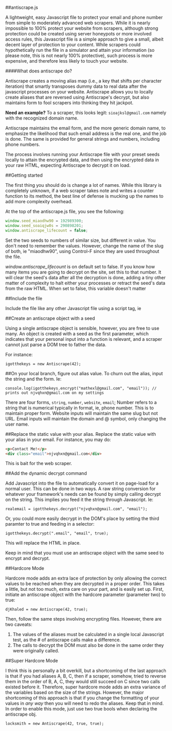 ##antiscrape.js

A lightweight, easy Javascript file to protect your email and phone number from simple to moderately advanced web scrapers. 
While it is nearly impossible to 100% protect your website from scrapers, although strong protection could be created
using server honeypots or more involved access rules, this Javascript file is a simple approach to give a small, albeit
decent layer of protection to your content. While scrapers could hypothetically run the file in a simulator and attain 
your information (so please note, this is not nearly 100% protective), such process is more expensive, and therefore 
less likely to touch your website. 

####What does antiscrape do? 

Antiscrape creates a moving alias map (i.e., a key that shifts per character iteration) that smartly transposes dummy data 
to real data after the javascript processes on your website. Antiscrape allows you to locally create aliases that are 
reversed using Antiscrape's decrypt, but also maintains form to fool scrapers into thinking they hit jackpot. 

**Need an example?**
To a scraper, this looks legit: 
`sioajksl@gmail.com` namely with the recognized domain name. 

Antiscrape maintains the email form, and the more generic domain name, to emphasize the likelihood that such email address
is the real one, and the job is done.  The same is provided for general strings and numbers, including phone numbers. 

The process involves running your Antiscrape file with your preset seeds locally to attain the encrypted data, and then using the encrypted data in your raw HTML, expecting Antiscrape to decrypt it on load. 

##Getting started

The first thing you should do is change a lot of names. While this library is completely unknown, if a web scraper takes note and writes a counter function to its method, the best line of defense is mucking up the names to add more complexity overhead.

At the top of the antiscrape.js file, you see the following: 

```js
window.seed_miaodhw90 = 192989300;
window.seed_soaiqjw0s = 290898201; 
window.antiscrape_lifecount = false; 
```
Set the two seeds to numbers of similar size, but different in value. You don't need to remember the values. However, change
the name of the slug of both, ie "miaodhw90", using Control-F since they are used throughout the file. 

*window.antiscrape_lifecount* is on default set to false. If you know how many items you are going to decrypt on the site, 
set this to that number. It will clear the seed's data after all the decryption is done, adding a tiny other matter of complexity to halt either your processes or retract the seed's data from the raw HTML.  When set to false, this variable doesn't matter

##Include the file

Include the file like any other Javascript file using a script tag, ie <script src="path/to/antiscrape.js"></script>

##Create an antiscrape object with a seed

Using a single antiscrape object is sensible, however, you are free to use many. An object is created with a seed as the first
parameter, which indicates that your personal input into a function is relevant, and a scraper cannot just parse a DOM tree
to father the data. 

For instance: 
```
igotthekeys = new Antiscrape(42);
```

##On your local branch, figure out alias value.
To churn out the alias, input the string and the form. Ie:

```
console.log(igotthekeys.encrypt("mathexl@gmail.com", "email")); // prints out njvqhxn@gmail.com on my settings
```
There are four forms, `string`, `number`, `website`, `email`; Number refers to a string that is numerical typically in format,
ie, phone number. This is to maintain proper form. Website inputs will maintain the same slug but not URL. Email inputs will 
maintain the domain and @ symbol, only changing the user name. 

##Replace the static value with your alias.
Replace the static value with your alias in your email. For instance, you may do:
```HTML
<p>Contact Me!</p>
<div class="email">njvqhxn@gmail.com</div>
```

This is bait for the web scraper. 

##Add the dynamic decrypt command

Add Javascript into the file to automatically convert it on page-load for a normal user. This can be done in two ways. A raw
string conversion for whatever your framework's needs can be found by simply calling decrypt on the string. This implies you
feed it the string through Javascript. Ie: 

```JS
realemail = igotthekeys.decrypt("njvqhxn@gmail.com", "email");
```
Or, you could more easily decrypt in the DOM's place by setting the third paramter to true and feeding in a selector:
```JS
igotthekeys.decrypt(".email", "email", true);
```
This will replace the HTML in place. 

Keep in mind that you must use an antiscrape object with the same seed to encrypt and decrypt.

##Hardcore Mode

Hardcore mode adds an extra lace of protection by only allowing the correct values to be reached when they are decrypted in a 
proper order. This takes a little, but not too much, extra care on your part, and is easily set up. First, initiate an 
antiscrape object with the hardcore parameter (parameter two) to true: 

```
djKhaled = new Antiscrape(42, true);
```

Then, follow the same steps involving encrypting files. However, there are two caveats: 

1) The values of the aliases must be calculated in a single local Javascript test, as the # of antiscrape calls make a difference. 
2) The calls to decrypt the DOM must also be done in the same order they were originally called. 

##Super Hardcore Mode

I think this is personally a bit overkill, but a shortcoming of the last approach is that if you had aliases A, B, C, then
if a scraper, somehow, tried to reverse them in the order of B, A, C, they would still succeed on C since two calls existed before it. Therefore, super hardcore mode adds an extra variance of the variables based on the size of the strings. However, 
the major shortcoming of this approach is that if you change the formatting of your values in *any way* then you will need to 
redo the aliases. Keep that in mind. In order to enable this mode, just use two true bools when declaring the antiscrape obj.

```
locksmith = new Antiscrape(42, true, true);
```
